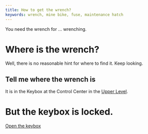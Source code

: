 ```yaml
---
title: How to get the wrench?
keywords: wrench, mine bike, fuse, maintenance hatch
---
```


You need the wrench for ... wrenching.

# Where is the wrench?
Well, there is no reasonable hint for where to find it. Keep looking.

## Tell me where the wrench is
It is in the Keybox at the Control Center in the [Upper Level](/06-garbage-mine/030-upper-level.md).

# But the keybox is locked.
[Open the keybox](../035-keybox.md)